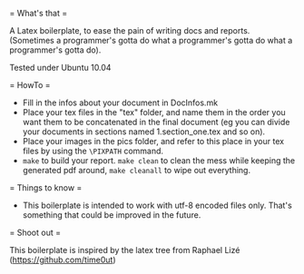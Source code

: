 = What's that =

A Latex boilerplate, to ease the pain of writing docs and reports. (Sometimes
a programmer's gotta do what a programmer's gotta do what a programmer's gotta do).

Tested under Ubuntu 10.04


= HowTo =

 - Fill in the infos about your document in DocInfos.mk
 - Place your tex files in the "tex" folder, and name them in the order you want
them to be concatenated in the final document (eg you can divide your documents
in sections named 1.section\_one.tex and so on).
 - Place your images in the pics folder, and refer to this place in your tex files by
 using the `\PIXPATH` command.
 - `make` to build your report. `make clean` to clean the mess while keeping the
 generated pdf around, `make cleanall` to wipe out everything.


= Things to know =

 - This boilerplate is intended to work with utf-8 encoded files only. That's
 something that could be improved in the future.


= Shoot out =

This boilerplate is inspired by the latex tree from Raphael Lizé
(https://github.com/time0ut)
